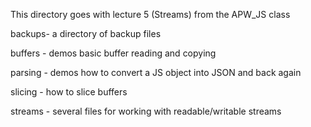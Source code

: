 This directory goes with lecture 5 (Streams) from the APW_JS class

backups- a directory of backup files

buffers - demos basic buffer reading and copying

parsing -  demos how to convert a JS object into JSON and back again

slicing - how to slice buffers

streams - several files for working with readable/writable streams